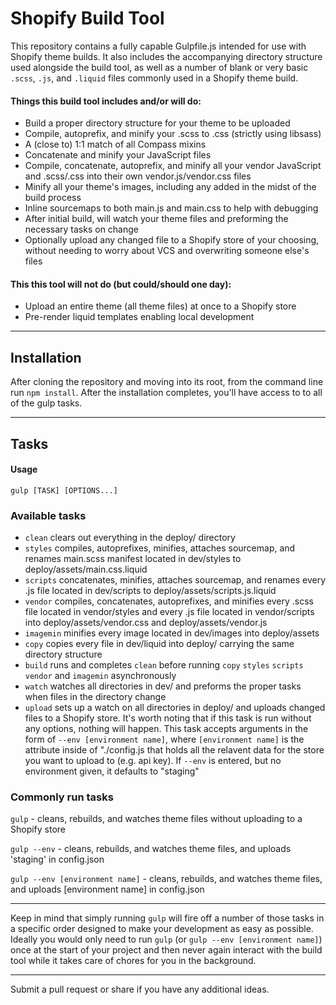 Shopify Build Tool
=====================

This repository contains a fully capable Gulpfile.js intended for use with Shopify theme builds. It also includes the accompanying directory structure used alongside the build tool, as well as a number of blank or very basic `.scss`, `.js`, and `.liquid` files commonly used in a Shopify theme build.

#### Things this build tool includes and/or will do:
- Build a proper directory structure for your theme to be uploaded
- Compile, autoprefix, and minify your .scss to .css (strictly using libsass)
- A (close to) 1:1 match of all Compass mixins
- Concatenate and minify your JavaScript files
- Compile, concatenate, autoprefix, and minify all your vendor JavaScript and .scss/.css into their own vendor.js/vendor.css files
- Minify all your theme's images, including any added in the midst of the build process
- Inline sourcemaps to both main.js and main.css to help with debugging
- After initial build, will watch your theme files and preforming the necessary tasks on change
- Optionally upload any changed file to a Shopify store of your choosing, without needing to worry about VCS and overwriting someone else's files

#### This this tool will not do (but could/should one day):
- Upload an entire theme (all theme files) at once to a Shopify store
- Pre-render liquid templates enabling local development

---

## Installation

After cloning the repository and moving into its root, from the command line run `npm install`. After the installation completes, you'll have access to to all of the gulp tasks.

---

## Tasks

#### Usage
`gulp [TASK] [OPTIONS...]`

### Available tasks
- `clean`  clears out everything in the deploy/ directory
- `styles`  compiles, autoprefixes, minifies, attaches sourcemap, and renames main.scss manifest located in dev/styles to deploy/assets/main.css.liquid
- `scripts`  concatenates, minifies, attaches sourcemap, and renames every .js file located in dev/scripts to deploy/assets/scripts.js.liquid
- `vendor` compiles, concatenates, autoprefixes, and minifies every .scss file located in vendor/styles and every .js file located in vendor/scripts into deploy/assets/vendor.css and deploy/assets/vendor.js
- `imagemin`  minifies every image located in dev/images into deploy/assets
- `copy`  copies every file in dev/liquid into deploy/ carrying the same directory structure
- `build`  runs and completes `clean` before running `copy` `styles` `scripts` `vendor` and `imagemin` asynchronously 
- `watch`  watches all directories in dev/ and preforms the proper tasks when files in the directory change
- `upload`  sets up a watch on all directories in deploy/ and uploads changed files to a Shopify store. It's worth noting that if this task is run without any options, nothing will happen. This task accepts arguments in the form of 
`--env [environment name]`, where `[environment name]` is the attribute inside of "./config.js that holds all the relavent data for the store you want to upload to (e.g. api key). If `--env` is entered, but no environment given, it defaults to "staging"

### Commonly run tasks
`gulp` - cleans, rebuilds, and watches theme files without uploading to a Shopify store

`gulp --env` - cleans, rebuilds, and watches theme files, and uploads 'staging' in config.json

`gulp --env [environment name]` - cleans, rebuilds, and watches theme files, and uploads [environment name] in config.json

---

Keep in mind that simply running `gulp` will fire off a number of those tasks in a specific order designed to make your development as easy as possible. Ideally you would only need to run `gulp` (or `gulp --env [environment name]`) once at the start of your project and then never again interact with the build tool while it takes care of chores for you in the background.

---

Submit a pull request or share if you have any additional ideas.
